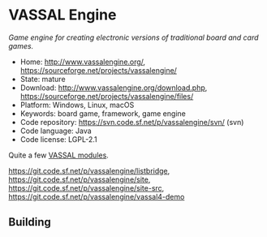 # VASSAL Engine

_Game engine for creating electronic versions of traditional board and card games._

- Home: http://www.vassalengine.org/, https://sourceforge.net/projects/vassalengine/
- State: mature
- Download: http://www.vassalengine.org/download.php, https://sourceforge.net/projects/vassalengine/files/
- Platform: Windows, Linux, macOS
- Keywords: board game, framework, game engine
- Code repository: https://svn.code.sf.net/p/vassalengine/svn/ (svn)
- Code language: Java
- Code license: LGPL-2.1

Quite a few [VASSAL modules](http://www.vassalengine.org/wiki/Category:Modules).

https://git.code.sf.net/p/vassalengine/listbridge, https://git.code.sf.net/p/vassalengine/site, https://git.code.sf.net/p/vassalengine/site-src, https://git.code.sf.net/p/vassalengine/vassal4-demo

## Building

